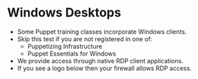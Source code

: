 <!SLIDE >
# Windows Desktops

* Some Puppet training classes incorporate Windows clients.
* Skip this test if you are not registered in one of:
  * Puppetizing Infrastructure
  * Puppet Essentials for Windows
* We provide access through native RDP client applications.
* If you see a logo below then your firewall allows RDP access.

<div id="rdp"></div>

<script>
  $(document).ready(function(){
    $("#preso").bind("showoff:loaded", function (event) {
      $("#rdp").html('<img src="http://' + window.location.hostname + ':3389/images/rdp.png" />');

      $("#rdp img").on("error", function() {
        $(this).hide();
      });
    });
  });
</script>
